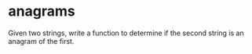 # anagrams
Given two strings, write a function to determine if the second string is an anagram of the first.
